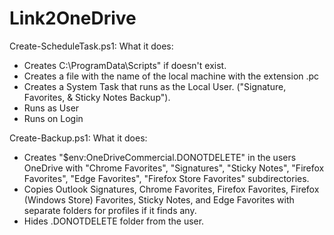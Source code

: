 # Link2OneDrive

Create-ScheduleTask.ps1:
  What it does:
  - Creates C:\ProgramData\Scripts" if doesn't exist.
  - Creates a file with the name of the local machine with the extension .pc
  - Creates a System Task that runs as the Local User. ("Signature, Favorites, & Sticky Notes Backup").
  - Runs as User
  - Runs on Login

Create-Backup.ps1:
  What it does:
  - Creates "$env:OneDriveCommercial\.DONOTDELETE" in the users OneDrive with "Chrome Favorites", "Signatures", "Sticky Notes", "Firefox Favorites", "Edge Favorites", "Firefox Store Favorites" subdirectories.
  - Copies Outlook Signatures, Chrome Favorites, Firefox Favorites, Firefox (Windows Store) Favorites, Sticky Notes, and Edge Favorites with separate folders for profiles if it finds any.
  - Hides .DONOTDELETE folder from the user.
